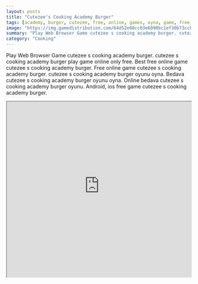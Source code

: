 ```yaml
---
layout: posts
title: "Cutezee's Cooking Academy Burger"
tags: [academy, burger, cutezee, free, online, games, oyna, game, free, games, play, play, games]
image: "https://img.gamedistribution.com/64d52e08cc03e6090bc1ef30b73ccb85.jpg"
summary: "Play Web Browser Game cutezee s cooking academy burger. cutezee s cooking academy burger play game online only free. Best free online game cutezee s cooking academy burger. Free online game cutezee s cooking academy burger. cutezee s cooking academy burger oyunu oyna. Bedava cutezee s cooking academy burger oyunu oyna. Online bedava cutezee s cooking academy burger oyunu. Android, ios free game cutezee s cooking academy burger."
category: "Cooking"
---
```


Play Web Browser Game cutezee s cooking academy burger. cutezee s cooking academy burger play game online only free. Best free online game cutezee s cooking academy burger. Free online game cutezee s cooking academy burger. cutezee s cooking academy burger oyunu oyna. Bedava cutezee s cooking academy burger oyunu oyna. Online bedava cutezee s cooking academy burger oyunu. Android, ios free game cutezee s cooking academy burger.

<iframe width="100%" height="480px;" src="https://flash.gamedistribution.com?game=64d52e08cc03e6090bc1ef30b73ccb85"></iframe>